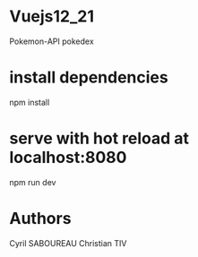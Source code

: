 # Vuejs12_21

Pokemon-API pokedex

# install dependencies
npm install

# serve with hot reload at localhost:8080
npm run dev

# Authors
Cyril SABOUREAU Christian TIV
